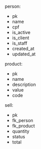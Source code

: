 person:
- pk
- name
- cpf
- is_active
- is_client
- is_staff
- created_at
- updated_at

product:
- pk
- name
- description
- value
- code

sell:
- pk
- fk_person
- fk_product
- quantity
- status
- total
